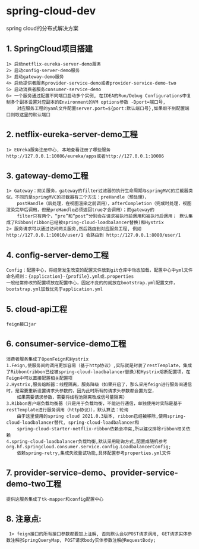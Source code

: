 # spring-cloud-dev
spring cloud的分布式解决方案

## 1. SpringCloud项目搭建
    1> 启动netflix-eureka-server-demo服务
    2> 启动config-server-demo服务
    3> 启动gateway-demo服务
    4> 启动提供者服务provider-service-demo或者provider-service-demo-two
    5> 启动消费者服务consumer-service-demo
    6> 一个服务通过配置不同端口启动多个实例, 在IDEA的Run/Debug Configurations中复制多个副本设置对应副本的Environment的VM options参数 -Dport=端口号, 
        对应服务工程的yaml文件配置server.port=${port:默认端口号},如果取不到配置端口则取这里的默认端口
## 2. netflix-eureka-server-demo工程 
    1> EUreka服务注册中心, 本地查看注册了哪些服务http://127.0.0.1:10086/eureka/apps或者http://127.0.0.1:10086
## 3. gateway-demo工程 
    1> Gateway：网关服务，gateway的filter过滤器的执行生命周期与springMVC的拦截器类似，不同的是springMVC的拦截器有三个方法：preHandle（预处理），
        postHandle（后处理，在视图渲染之前调用），afterCompletion（完成时处理，视图渲染完毕后调用，但是preHandle必须返回true才会调用）；而gateway的
        filter只有两个，“pre”和“post”分别会在请求被执行前调用和被执行后调用； 默认集成了Ribbon(ribbon已经被spring-cloud-loadbalancer替换)和Hystrix
    2> 服务请求可以通过访问网关服务,然后路由到对应服务工程, 例如http://127.0.0.1:10010/user/1 会路由到 http://127.0.0.1:8080/user/1
## 4. config-server-demo工程
    Config：配置中心，将经常发生改变的配置文件放到git仓库中动态加载，配置中心中yml文件命名规则：{application}-{profile}.yml或.properties
    一般经常修改的配置项放在配置中心，固定不变的的就放在bootstrap.yml配置文件，bootstrap.yml加载优先于application.yml  
## 5. cloud-api工程
    feign接口jar
## 6. consumer-service-demo工程
    消费者服务集成了OpenFeign和Hystrix
    1.Feign,使服务间的调用更加容易（基于http协议）,实际就是封装了restTemplate，集成了Ribbon(ribbon已经被spring-cloud-loadbalancer替换)和Hystrix熔断配置项，在Feign中可以直接配置相关配置项
    2.Hystrix,服务熔断器：线程隔离，服务降级（如果开启了，那么采用feign进行服务间通信时，是需要重新设置请求头参数的，因为此时所有的请求头参数都会置为空，
        如果需要请求参数，需要将线程池隔离改成信号量隔离）
    3.Ribbon客户端负载均衡器（只是用于负载均衡，不能进行通信，单独使用时实际是基于restTemplate进行服务调用（http协议）），默认算法：轮询
        由于这里使用的spring cloud 2021.0.3版本, ribbon已经被移除,使用spring-cloud-loadbalancer替代, spring-cloud-loadbalancer和
        spring-cloud-starter-netflix-ribbon依赖会冲突,所以建议排除ribbon相关依赖
    4.spring-cloud-loadbalancer负载均衡,默认采用轮询方式,配置成随机参考org.hf.springcloud.consumer.service.config.LoadbalancerConfig;
        依赖spring-retry,集成失败重试功能,具体配置参考properties.yml文件
## 7. provider-service-demo、provider-service-demo-two工程
    提供这服务集成了tk-mapper和config配置中心
## 8. 注意点:
     1> feign接口的所有接口参数都要加上注解, 否则默认会以POST请求调用, GET请求实体参数注解@SpringQueryMap, POST请求body实体参数注解@RequestBody;
